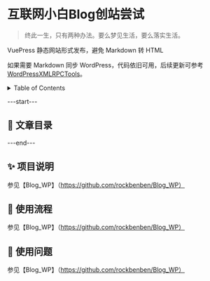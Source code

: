 # 互联网小白Blog创站尝试

> 终此一生，只有两种办法。要么梦见生活，要么落实生活。

VuePress 静态网站形式发布，避免 Markdown 转 HTML 

如果需要 Markdown 同步 WordPress，代码依旧可用，后续更新可参考 [WordPressXMLRPCTools](https://github.com/zhaoolee/WordPressXMLRPCTools)。

<!-- TABLE OF CONTENTS 有序为<ol>，无序为<ul> -->
<details>
  <summary>Table of Contents</summary>
  <ul>
    <li><a href="#-文章目录">📜 文章目录</a></li>
    <li><a href="#-项目说明">✨ 项目说明</a></li>
    <li><a href="#-使用流程">🍥 使用流程</a></li>
    <li><a href="#-使用问题">🤔 使用问题</a></li>
  </ul>
</details>

---start---



## 📜 文章目录


---end---

## ✨ 项目说明
参见【Blog_WP】（https://github.com/rockbenben/Blog_WP）


## 🍥 使用流程
参见【Blog_WP】（https://github.com/rockbenben/Blog_WP）


## 🤔 使用问题
参见【Blog_WP】（https://github.com/rockbenben/Blog_WP）



